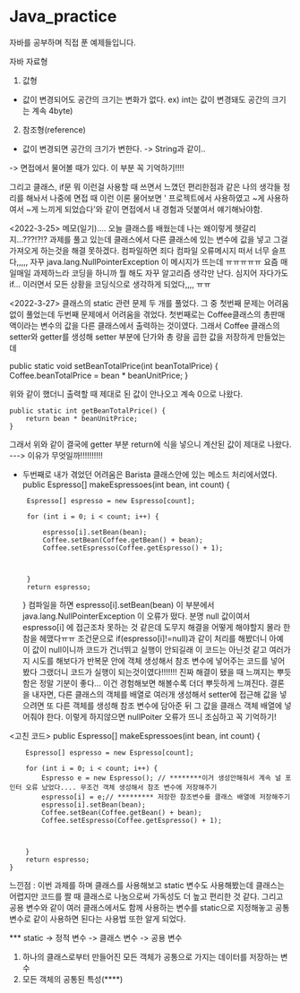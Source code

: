 # Java_practice
자바를 공부하며 직접 푼 예제들입니다.



자바 자료형
1. 값형
 - 값이 변경되어도 공간의 크기는 변화가 없다. ex) int는 값이 변경돼도 공간의 크기는 계속 4byte)
2. 참조형(reference)
 - 값이 변경되면 공간의 크기가 변한다. -> String과 같이..
    
-> 면접에서 물어볼 때가 있다. 이 부분 꼭 기억하기!!!!    

그리고 클래스, if문 뭐 이런걸 사용할 때 쓰면서 느꼈던 편리한점과 같은 나의 생각들 정리를 해놔서 나중에 면접 때 이런 이론 물어보면 ' 프로젝트에서 사용하였고 ~게 사용하여서 ~게 느끼게 되었습다'와 같이 면접에서 내 경험과 덧붙여서 얘기해놔야함.


<2022-3-25>
메모(일기)....
오늘 클래스를 배웠는데 나는 왜이렇게 헷갈리지...???!?!? 과제를 풀고 있는데 클래스에서 다른 클래스에 있는 변수에 값을 넣고 그걸 가져오게 하는것을 해결 못하겠다. 컴파일하면 죄다 컴파일 오류메시지 떠서 너무 슬프다,,,,, 자꾸 java.lang.NullPointerException 이 메시지가 뜨는데 ㅠㅠㅠㅠㅠ 요즘 매일매일 과제하느라 코딩을 하니까 뭘 해도 자꾸 알고리즘 생각만 난다. 심지어 자다가도 if... 이러면서 모든 상황을 코딩식으로 생각하게 되었다,,,, ㅠㅠ 

<2022-3-27>
클래스의 static 관련 문제 두 개를 풀었다. 그 중 첫번째 문제는 어려움 없이 풀었는데 두번째 문제에서 어려움을 겪었다.
첫번째로는 Coffee클래스의 총판매액이라는 변수의 값을 다른 클래스에서 출력하는 것이였다. 그래서 Coffee 클래스의 setter와 getter를 생성해 setter 부분에 단가와 총 량을 곱한 값을 저장하게 만들었는데 

public static void setBeanTotalPrice(int beanTotalPrice) { 
		Coffee.beanTotalPrice = bean * beanUnitPrice;
	}
 
 위와 같이 했더니 출력할 때 제대로 된 값이 안나오고 계속 0으로 나왔다. 
 
 	public static int getBeanTotalPrice() {
		return bean * beanUnitPrice;
	}
 그래서 위와 같이 결국에 getter 부분 return에 식을 넣으니 계산된 값이 제대로 나왔다. ---> 이유가 무엇일까!!!!!!!!!!
 
 
 - 두번째로 내가 겪었던 어려움은 Barista 클래스안에 있는 메소드 처리에서였다.
 	public Espresso[] makeEspressoes(int bean, int count) {

		Espresso[] espresso = new Espresso[count];

		for (int i = 0; i < count; i++) {

			espresso[i].setBean(bean);
			Coffee.setBean(Coffee.getBean() + bean);
			Coffee.setEspresso(Coffee.getEspresso() + 1);



		}
		return espresso;
	}
 컴파일을 하면  espresso[i].setBean(bean) 이 부분에서 java.lang.NullPointerException 이 오류가 떴다. 분명 null 값이여서 espresso[i] 에 접근조차 못하는 것 같은데 도무지 해결을 어떻게 해야할지 몰라 한참을 헤맸다ㅠㅠ 조건문으로 if(espresso[i]!=null)과 같이 처리를 해봤더니 아예 이 값이 null이니까 코드가 건너뛰고 실행이 안되길래 이 코드는 아닌것 같고 여러가지 시도를 해보다가 반복문 안에 객체 생성해서 참조 변수에 넣어주는 코드를 넣어봤다 그랬더니 코드가 실행이 되는것이였다!!!!!!! 진짜 해결이 됐을 때 느껴지는 뿌듯함은 정말 기분이 좋다... 이건 경험해보면 해볼수록 더더 뿌듯하게 느껴진다. 
 결론을 내자면, 다른 클래스의 객체를 배열로 여러개 생성해서 setter에 접근해 값을 넣으려면 또 다른 객체를 생성해 참조 변수에 담아준 뒤 그 값을 클래스 객체 배열에 넣어줘야 한다. 이렇게 하지않으면 nullPoiter 오류가 뜨니 조심하고 꼭 기억하기!
 
 <고친 코드>
  	public Espresso[] makeEspressoes(int bean, int count) {

		Espresso[] espresso = new Espresso[count];

		for (int i = 0; i < count; i++) {
			Espresso e = new Espresso(); // ********이거 생성안해줘서 계속 널 포인터 오류 났었다.... 무조건 객체 생성해서 참조 변수에 저장해주기
			espresso[i] = e;// ********* 저장한 참조변수를 클래스 배열에 저장해주기
			espresso[i].setBean(bean);
			Coffee.setBean(Coffee.getBean() + bean);
			Coffee.setEspresso(Coffee.getEspresso() + 1);



		}
		return espresso;
	}
 
 
 느낀점 : 이번 과제를 하며 클래스를 사용해보고 static 변수도 사용해봤는데 클래스는 어렵지만 코드를 짤 때 클래스로 나눔으로써 가독성도 더 높고 편리한 것 같다. 그리고 공용 변수와 같이 여러 클래스에서도 함께 사용하는 변수를 static으로 지정해놓고 공통변수로 같이 사용하면 된다는 사용법 또한 알게 되었다. 
 
*** static -> 정적 변수 -> 클래스 변수 -> 공용 변수
1. 하나의 클래스로부터 만들어진 모든 객체가 공통으로 가지는 데이터를 저장하는 변수
2. 모든 객체의 공통된 특성(****)
